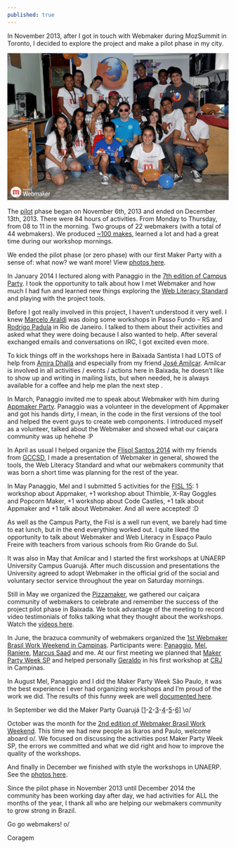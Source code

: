 ```yaml
---
published: true
---
```

In November 2013, after I got in touch with Webmaker during MozSummit in Toronto, I decided to explore the project and make a pilot phase in my city.

![Foto Primeira turma webmaker do Guarujá](https://raw.githubusercontent.com/Coragem/blog/gh-pages/_posts/img/primeira-turma-webmaker-guaruja.png)

The [pilot](https://events.webmaker.org/events/3054) phase began on November 6th, 2013 and ended on December 13th, 2013. There were 84 hours of activities. From Monday to Thursday, from 08 to 11 in the morning. Two groups of 22 webmakers (with a total of 44 webmakers). We produced [~100 makes](https://webmaker.org/pt-br/search?type=all&q=Brasil), learned a lot and had a great time during our workshop mornings.

We ended the pilot phase (or zero phase) with our first Maker Party with a sense of: what now? we want more! View [photos here](https://www.flickr.com/photos/_coragem/sets/72157638755424694/).

In January 2014 I lectured along with Panaggio in the [7th edition of Campus Party](http://campuse.ro/resource/43617/view.cp). I took the opportunity to talk about how I met Webmaker and how much I had fun and learned new things exploring the [Web Literacy Standard](https://learning.mozilla.org/en-US/web-literacy) and playing with the project tools.

Before I got really involved in this project, I haven’t understood it very well. I knew [Marcelo Araldi](https://twitter.com/araldimarcelo) was doing some workshops in Passo Fundo – RS and [Rodrigo Padula](https://twitter.com/rodrigopadula) in Rio de Janeiro. I talked to them about their activities and asked what they were doing because I also wanted to help. After several exchanged emails and conversations on IRC, I got excited even more.

To kick things off in the workshops here in Baixada Santista I had LOTS of help from [Amira Dhalla](https://twitter.com/amirad) and especially from my friend [José Amilcar](mailto:kankrezinho@gmail.com). Amilcar is involved in all activities / events / actions here in Baixada, he doesn’t like to show up and writing in mailing lists, but when needed, he is always available for a coffee and help me plan the next step .

In March, Panaggio invited me to speak about Webmaker with him during [Appmaker Party](https://reps.mozilla.org/e/webmaker-appmaker-workshop/). Panaggio was a volunteer in the development of Appmaker and got his hands dirty, I mean, in the code in the first versions of the tool and helped the event guys to create web components. I introduced myself as a volunteer, talked about the Webmaker and showed what our caiçara community was up hehehe :P

In April as usual I helped organize the [Flisol Santos 2014](http://flisolsantos.com.br/programacao) with my friends from [GCCSD](http://www.gccsd.com.br/), I made a presentation of Webmaker in general, showed the tools, the Web Literacy Standard and what our webmakers community that was born a short time was planning for the rest of the year.

In May Panaggio, Mel and I submitted 5 activities for the [FISL 15](http://papers.softwarelivre.org/papers_ng/public/new_grid?day=7): 1 workshop about Appmaker, +1 workshop about Thimble, X-Ray Goggles and Popcorn Maker, +1 workshop about Code Castles, +1 talk about Appmaker and +1 talk about Webmaker. And all were accepted! :D

As well as the Campus Party, the Fisl is a well run event, we barely had time to eat lunch, but in the end everything worked out. I quite liked the opportunity to talk about Webmaker and Web Literacy in Espaço Paulo Freire with teachers from various schools from Rio Grande do Sul.

It was also in May that Amilcar and I started the first workshops at UNAERP University Campus Guarujá. After much discussion and presentations the University agreed to adopt Webmaker in the official grid of the social and voluntary sector service throughout the year on Saturday mornings.

Still in May we organized the [Pizzamaker](https://reps.mozilla.org/e/pizzamaker/), we gathered our caiçara community of webmakers to celebrate and remember the success of the project pilot phase in Baixada. We took advantage of the meeting to record video testimonials of folks talking what they thought about the workshops. Watch the [videos here](https://coragem.github.io/blog/pizza-maker-party/).

In June, the brazuca community of webmakers organized the [1st Webmaker Brasil Work Weekend in Campinas](https://brazil.etherpad.mozilla.org/i-webmaker-brasil-work-weekend). Participants were: [Panaggio](https://twitter.com/panaggio), [Mel](https://twitter.com/mel__), [Raniere](http://blog.rgaiacs.com/), [Marcus Saad](https://twitter.com/mvnsaad) and me. At our first meeting we planned that [Maker Party Week SP](https://coragem.github.io/blog/maker-party-week-sp/) and helped personally [Geraldo](https://twitter.com/geraldobarros_) in his first workshop at [CRJ](http://www.campinas.sp.gov.br/governo/cidadania-assistencia-e-inclusao-social/juventude-conectada.php) in Campinas.

In August Mel, Panaggio and I did the Maker Party Week São Paulo, it was the best experience I ever had organizing workshops and I’m proud of the work we did. The results of this funny week are well [documented here](https://coragem.github.io/blog/an-adventure-in-caicaras-and-campineiras-lands/).

In September we did the Maker Party Guarujá [[1](https://events.webmaker.org/events/5485)-[2](https://events.webmaker.org/events/5486)-[3](https://events.webmaker.org/events/5487)-[4](https://events.webmaker.org/events/5488)-[5](https://events.webmaker.org/events/5489)-[6](https://events.webmaker.org/events/5490)] \o/

October was the month for the [2nd edition of Webmaker Brasil Work Weekend](https://coragem.github.io/blog/ii-webmaker-brasil-work-weekend/). This time we had new people as Ikaros and Paulo, welcome aboard o/. We focused on discussing the activities post Maker Party Week SP, the errors we committed and what we did right and how to improve the quality of the workshops.

And finally in December we finished with style the workshops in UNAERP. See the [photos here](https://www.flickr.com/photos/webmakerbrasil/sets/72157649639619866/).

Since the pilot phase in November 2013 until December 2014 the community has been working day after day, we had activities for ALL the months of the year, I thank all who are helping our webmakers community to grow strong in Brazil.

Go go webmakers! o/

Coragem
